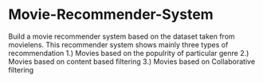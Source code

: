 # Movie-Recommender-System
Build a movie recommender system based on the dataset taken from movielens.
This recommender system shows mainly three types of recommendation 
   1.) Movies based on the populrity of particular genre
   2.) Movies based on content based filtering
   3.) Movies based on Collaborative filtering
